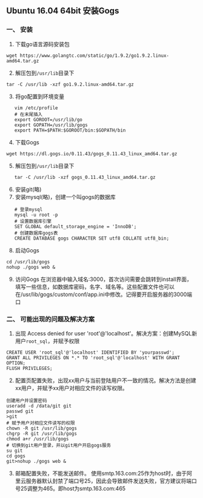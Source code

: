 ## Ubuntu 16.04 64bit 安装Gogs

### 一、 安装
 1. 下载go语言源码安装包
 ```
 wget https://www.golangtc.com/static/go/1.9.2/go1.9.2.linux-amd64.tar.gz
 ```
 2. 解压包到`/usr/lib`目录下
 ```
 tar -C /usr/lib -xzf go1.9.2.linux-amd64.tar.gz
 ```
 3. 将go配置到环境变量
 ```
 	vim /etc/profile
	# 在末尾插入
	export GOROOT=/usr/lib/go
	export GOPATH=/usr/lib/gogs
	export PATH=$PATH:$GOROOT/bin:$GOPATH/bin
 ```
 4. 下载Gogs
 ```
 wget https://dl.gogs.io/0.11.43/gogs_0.11.43_linux_amd64.tar.gz
 ```
 5. 解压包到`/usr/lib`目录下
 ```
 	tar -C /usr/lib -xzf gogs_0.11.43_linux_amd64.tar.gz
 ```
 6. 安装git(略)
 7. 安装mysql(略)，创建一个叫gogs的数据库
 ```
 	# 登录mysql
	mysql -u root -p
	# 设置数据库引擎
	SET GLOBAL default_storage_engine = 'InnoDB';
	# 创建数据库gogs表
	CREATE DATABASE gogs CHARACTER SET utf8 COLLATE utf8_bin;
 ```
 8. 启动Gogs
 ```
 cd /usr/lib/gogs
 nohup ./gogs web &
 ```
 9. 访问Gogs
 在浏览器中输入域名:3000，首次访问需要会跳转到install界面，填写一些信息，如数据库密码，名字、域名等。这些配置文件也可以在/usr/lib/gogs/custom/conf/app.ini中修改。记得要开启服务器的3000端口

### 二、 可能出现的问题及解决方案
 1. 出现 Access denied for user 'root'@'localhost'。解决方案：创建MySQL新用户`root_sql`，并赋予权限
 ```
 CREATE USER 'root_sql'@'localhost' IDENTIFIED BY 'yourpasswd';
 GRANT ALL PRIVILEGES ON *.* TO 'root_sql'@'localhost' WITH GRANT OPTION;
 FLUSH PRIVILEGES;
 ```
 2. 配置页配置失败，出现xx用户与当前登陆用户不一致的情况。解决方法是创建xx用户，并赋予xx用户对相应文件的读写权限。
 ```
 创建用户并设置密码
 useradd -d /data/git git
 passwd git
 >git
 # 赋予用户对相应文件读写的权限
 chown -R git /usr/lib/gogs
 chgrp -R git /usr/lib/gogs
 chmod a+r /usr/lib/gogs
 # 切换到git用户登录，并以git用户开启gogs服务
 su git
 cd gogs
 git>nohup ./gogs web &
 ```
 3. 邮箱配置失败，不能发送邮件。
 使用smtp.163.com:25作为host时，由于阿里云服务器默认封禁了端口号25，因此会导致邮件发送失败，官方建议将端口号25调整为465。即host为smtp.163.com:465